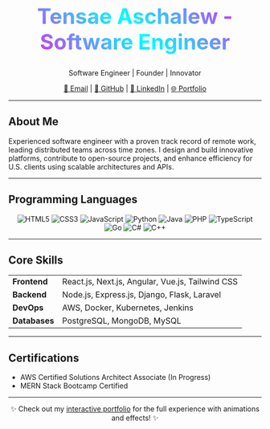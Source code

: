 
<div align="center">
  <h1 style="font-size: 3em; background: linear-gradient(45deg, #ff00ff, #00ffff, #ff00ff); -webkit-background-clip: text; color: transparent;">
    Tensae Aschalew - Software Engineer
  </h1>
  <p>Software Engineer | Founder | Innovator</p>
  <p>
    <a href="mailto:tensaeaschalew27@gmail.com">📧 Email</a> |
    <a href="https://github.com/TENSAEA" target="_blank">🐙 GitHub</a> |
    <a href="https://www.linkedin.com/in/tensae-aschalew-339368239" target="_blank">💼 LinkedIn</a> |
    <a href="https://tensae-ubuntu-portfolio.vercel.app" target="_blank">🌐 Portfolio</a>
  </p>
</div>

---

## About Me

Experienced software engineer with a proven track record of remote work, leading distributed teams across time zones. I design and build innovative platforms, contribute to open-source projects, and enhance efficiency for U.S. clients using scalable architectures and APIs.

---

## Programming Languages

<div align="center">
  <img src="https://img.shields.io/badge/HTML5-E34F26?style=for-the-badge&logo=html5&logoColor=white" alt="HTML5">
  <img src="https://img.shields.io/badge/CSS3-1572B6?style=for-the-badge&logo=css3&logoColor=white" alt="CSS3">
  <img src="https://img.shields.io/badge/JavaScript-F7DF1E?style=for-the-badge&logo=javascript&logoColor=black" alt="JavaScript">
  <img src="https://img.shields.io/badge/Python-3776AB?style=for-the-badge&logo=python&logoColor=white" alt="Python">
  <img src="https://img.shields.io/badge/Java-ED8B00?style=for-the-badge&logo=java&logoColor=white" alt="Java">
  <img src="https://img.shields.io/badge/PHP-777BB4?style=for-the-badge&logo=php&logoColor=white" alt="PHP">
  <img src="https://img.shields.io/badge/TypeScript-007ACC?style=for-the-badge&logo=typescript&logoColor=white" alt="TypeScript">
  <img src="https://img.shields.io/badge/Go-00ADD8?style=for-the-badge&logo=go&logoColor=white" alt="Go">
  <img src="https://img.shields.io/badge/C%23-239120?style=for-the-badge&logo=c-sharp&logoColor=white" alt="C#">
  <img src="https://img.shields.io/badge/C%2B%2B-00599C?style=for-the-badge&logo=c%2B%2B&logoColor=white" alt="C++">
</div>

---

## Core Skills

<div align="center">
  <table>
    <tr>
      <td><strong>Frontend</strong></td>
      <td>React.js, Next.js, Angular, Vue.js, Tailwind CSS</td>
    </tr>
    <tr>
      <td><strong>Backend</strong></td>
      <td>Node.js, Express.js, Django, Flask, Laravel</td>
    </tr>
    <tr>
      <td><strong>DevOps</strong></td>
      <td>AWS, Docker, Kubernetes, Jenkins</td>
    </tr>
    <tr>
      <td><strong>Databases</strong></td>
      <td>PostgreSQL, MongoDB, MySQL</td>
    </tr>
  </table>
</div>

---

## Certifications

- AWS Certified Solutions Architect Associate (In Progress)
- MERN Stack Bootcamp Certified

---

<div align="center">
  <p>✨ Check out my <a href="https://tensae-ubuntu-portfolio.vercel.app">interactive portfolio</a> for the full experience with animations and effects! ✨</p>
</div>
